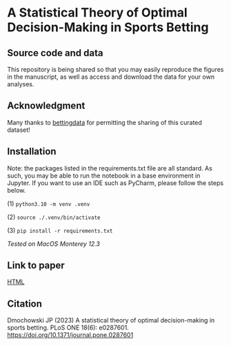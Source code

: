 # A Statistical Theory of Optimal Decision-Making in Sports Betting
## Source code and data

This repository is being shared so that you may easily reproduce the figures 
in the manuscript, as well as access and download the data for your own analyses. 

## Acknowledgment 
Many thanks to [bettingdata](https://bettingdata.com/) 
for permitting the sharing of this curated dataset!

## Installation

Note: the packages listed in the requirements.txt file are all standard. 
As such, you may be able to run the notebook in a base environment in 
Jupyter. If you want to use an IDE such as PyCharm, please follow the 
steps below. 

(1) ``` python3.10 -m venv .venv  ```

(2) ``` source ./.venv/bin/activate  ```

(3) ``` pip install -r requirements.txt ```

_Tested on MacOS Monterey 12.3_

## Link to paper
[HTML](https://journals.plos.org/plosone/article?id=10.1371/journal.pone.0287601)

## Citation
Dmochowski JP (2023) A statistical theory of optimal decision-making in sports betting. PLoS ONE 18(6): e0287601. https://doi.org/10.1371/journal.pone.0287601


